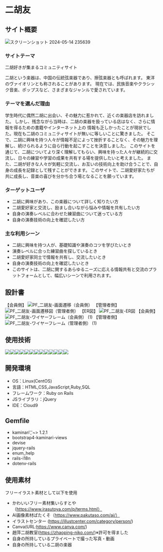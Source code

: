 # **二胡友**

## サイト概要
![スクリーンショット 2024-05-14 235639](https://github.com/takagi2943/takagi2943/assets/154996725/e51a57b0-ce29-486a-9ec9-032984097ea3)

### サイトテーマ
二胡好きが集まるコミュニティサイト

二胡という楽器は、中国の伝統弦楽器であり、擦弦楽器とも呼ばれます。
東洋のヴァイオリンとも称されることがあります。
現在では、民族音楽やクラシック音楽、ポップスなど、さまざまなジャンルで愛されています。

### テーマを選んだ理由
学生時代に偶然二胡に出会い、その魅力に惹かれて、近くの楽器店を訪れました。
しかし、残念ながら当時は、二胡の楽器を扱っている店はなく、さらに情報を得るための書籍やインターネット上の
情報も乏しかったことが現状でした。現在も二胡のコミュニティサイトが無いに等しいことに驚きました。
そこで、二胡に興味を持つ人々が情報不足によって挫折することなく、その魅力を理解し、続けられるように自ら行動を起こすことを決意しました。
このサイトを通じて、二胡についてより深く理解してもらい、興味を持った人々が継続的に交流し、日々の練習や学習の成果を共有する場を提供したいと考えました。
また、二胡が好きな人々が気軽に交流し、お互いの技術向上を助け合うことで、自身の成長を記録として残すことができます。
このサイトで、二胡愛好家たちが共に成長し、音楽の喜びを分かち合う場となることを願っています。

### ターゲットユーザ

- 二胡に興味があり、この楽器について詳しく知りたい方
- 二胡愛好家と交流し、励まし合いながら悩みや情報を共有したい方
- 自身の演奏レベルに合わせた練習曲について迷っている方
- 自身の演奏技術の向上を確認したい方



### 主な利用シーン

- 二胡に興味を持つ人が、基礎知識や演奏のコツを学びたいとき
- 演奏レベルに合った練習曲を探しているとき
- 二胡愛好家同士で情報を共有し、交流したいとき
- 自身の演奏技術の向上を確認したいとき
- このサイトは、二胡に関するあらゆるニーズに応える情報共有と交流のプラットフォームとして、幅広いシーンで利用されます。


## 設計書
【会員側】
![PF_二胡友-画面遷移（会員側）](https://github.com/takagi2943/niko_tomo/assets/154996725/90d84c96-f9ed-48e5-8f96-c1e7d32aa388)
【管理者側】
![PF_二胡友-画面遷移図（管理者側）](https://github.com/takagi2943/niko_tomo/assets/154996725/6a5006a4-4a11-4ef2-a14e-84a29c57cff7)
【ER図】
![PF_二胡友-ER図](https://github.com/takagi2943/niko_tomo/assets/154996725/199963d7-a0e5-45f5-a3b8-5bd3e95457c2)
【会員側】
![PF_二胡友-ワイヤーフレーム（会員側） (1)](https://github.com/takagi2943/niko_tomo/assets/154996725/03e14fe7-53bb-4d87-a8dc-584044c2b3b7)
【管理者側】
![PF_二胡友-ワイヤーフレーム（管理者側） (1)](https://github.com/takagi2943/niko_tomo/assets/154996725/e85a89b3-2391-48c6-8c0c-93ef586eff53)

## 使用技術
[![](https://img.shields.io/badge/Ruby-CC342D?style=flat&logo=ruby&logoColor=white)](https://www.ruby-lang.org/)[![](https://img.shields.io/badge/Ruby_on_Rails-CC0000?style=flat&logo=ruby-on-rails&logoColor=white)](https://rubyonrails.org/)[![](https://img.shields.io/badge/HTML-1572B6?style=flat&logo=html5&logoColor=white&color=orange)](https://example.com)[![](https://img.shields.io/badge/CSS-1572B6?style=flat&logo=css3&logoColor=white)](https://www.w3.org/Style/CSS/Overview.en.html)[![](https://img.shields.io/badge/JavaScript-F7DF1E?style=flat&logo=javascript&logoColor=black)](https://developer.mozilla.org/en-US/docs/Web/JavaScript)[![](https://img.shields.io/badge/Bootstrap-563D7C?style=flat&logo=bootstrap&logoColor=white)](https://getbootstrap.com/)[![](https://img.shields.io/badge/GitHub-181717?style=flat&logo=github&logoColor=white)](https://github.com/)[![](https://img.shields.io/badge/Git-F05032?style=flat&logo=git&logoColor=white)](https://git-scm.com/)[![](https://img.shields.io/badge/Amazon_AWS-232F3E?style=flat&logo=amazon-aws&logoColor=white)](https://aws.amazon.com/)[![](https://img.shields.io/badge/Amazon_EC2-232F3E?style=flat&logo=amazon-ec2&logoColor=white)](https://aws.amazon.com/ec2/)[![](https://img.shields.io/badge/Amazon_RDS-232F3E?style=flat&logo=amazon-rds&logoColor=white)](https://aws.amazon.com/rds/)[![](https://img.shields.io/badge/Nginx-009639?style=flat&logo=nginx&logoColor=white)](https://nginx.org/)[![](https://img.shields.io/badge/MySQL-4479A1?style=flat&logo=mysql&logoColor=white)](https://www.mysql.com/)

## 開発環境
- OS：Linux(CentOS)
- 言語：HTML,CSS,JavaScript,Ruby,SQL
- フレームワーク：Ruby on Rails
- JSライブラリ：jQuery
- IDE：Cloud9

## Gemfile
- kaminari','~> 1.2.1
- bootstrap4-kaminari-views
- devise
- jquery-rails
- enum_help
- rails-i18n
- dotenv-rails

## 使用素材
フリーイラスト素材として以下を使用
- かわいいフリー素材集いらすとや（https://www.irasutoya.com/p/terms.html）
- AI画像素材ぱたくそ（https://www.pakutaso.com/ai/）
- イラストセンター (https://illustcenter.com/category/person/)
- Canva(URL:https://www.canva.com/)
- 趙萍二胡教室(https://zhaoping-niko.com/)※許可を得ました
- 自身の所持しているプライベートで撮った写真・動画
- 自身の所持している二胡の楽器
